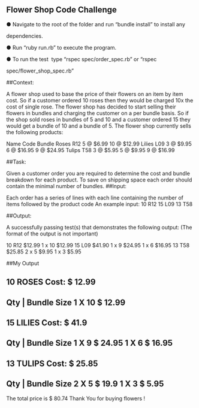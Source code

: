 ## Flower Shop Code Challenge

● Navigate to the root of the folder and run “bundle install” to install any

dependencies.

● Run “ruby run.rb” to execute the program.

● To run the test ­ type “rspec spec/order_spec.rb” or “rspec

spec/flower_shop_spec.rb”



##Context:

A flower shop used to base the price of their flowers on an item by item cost. So if a
customer ordered 10 roses then they would be charged 10x the cost of single rose. The
flower shop has decided to start selling their flowers in bundles and charging the customer
on a per bundle basis. So if the shop sold roses in bundles of 5 and 10 and a customer
ordered 15 they would get a bundle of 10 and a bundle of 5.
The flower shop currently sells the following products:

Name Code Bundle
Roses R12 5 @ $6.99
10 @ $12.99
Lilies L09 3 @ $9.95
6 @ $16.95
9 @ $24.95
Tulips T58 3 @ $5.95
5 @ $9.95
9 @ $16.99

##Task:

Given a customer order you are required to determine the cost and bundle breakdown for
each product. To save on shipping space each order should contain the minimal number
of bundles.
##Input:

Each order has a series of lines with each line containing the number of items followed by
the product code
An example input:
10 R12
15 L09
13 T58

##Output:

A successfully passing test(s) that demonstrates the following output: (The format of the
output is not important)

10 R12 $12.99
    1 x 10 $12.99
15 L09 $41.90
    1 x 9 $24.95
    1 x 6 $16.95
13 T58 $25.85
    2 x 5 $9.95
    1 x 3 $5.95
    
##My Output

10 ROSES
Cost: $ 12.99
------------------
Qty | Bundle Size
1  X   10  $ 12.99 
------------------
15 LILIES
Cost: $ 41.9
------------------
Qty | Bundle Size
1  X  9  $ 24.95 
1  X  6  $ 16.95 
------------------
13 TULIPS
Cost: $ 25.85
------------------
Qty | Bundle Size
2  X  5  $ 19.9 
1  X  3  $ 5.95 
------------------

The total price is  $ 80.74
Thank You for buying flowers !

